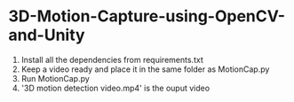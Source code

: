 # 3D-Motion-Capture-using-OpenCV-and-Unity

1. Install all the dependencies from requirements.txt
2. Keep a video ready and place it in the same folder as MotionCap.py
3. Run MotionCap.py
4. '3D motion detection video.mp4' is the ouput video
